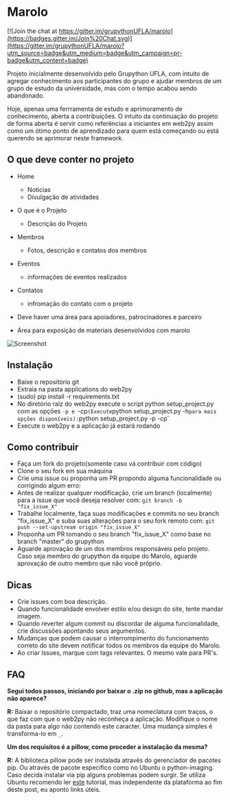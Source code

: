 Marolo
======

[![Join the chat at https://gitter.im/grupythonUFLA/marolo](https://badges.gitter.im/Join%20Chat.svg)](https://gitter.im/grupythonUFLA/marolo?utm_source=badge&utm_medium=badge&utm_campaign=pr-badge&utm_content=badge)

Projeto inicialmente desenvolvido pelo Grupython UFLA, com intuito de
agregar conhecimento aos participantes do grupo e ajudar membros de
um grupo de estudo da universidade, mas com o tempo acabou sendo abandonado.

Hoje, apenas uma ferrramenta de estudo e aprimoramento de conhecimento,
aberta a contribuições. O intuito da continuação do projeto de forma aberta
é servir como referências a iniciantes  em web2py assim como um ótimo
ponto de aprendizado para quem está começando ou está querendo se aprimorar
neste framework.

O que deve conter no projeto
----------------------------

- Home

  - Noticias
  - Divulgação de atividades

- O que é o Projeto

  - Descrição do Projeto

- Membros

  - Fotos, descrição e contatos dos membros

- Eventos

  - informações de eventos realizados

- Contatos
  - infromação do contato com o projeto

- Deve haver uma área para apoiadores, patrocinadores e parceiro
- Área para exposição de materiais desenvolvidos com marolo


![Screenshot](static/images/screenshot.gif?raw=true)



Instalação
----------

- Baixe o repositório git
- Extraia na pasta applications do web2py
- (sudo) pip install -r requirements.txt
- No diretório raiz do web2py execute o script python setup_project.py com as opções `-p e `-cp` (Execute `python setup_project.py -h` para mais opções disponíveis):
`python setup_project.py -p -cp`
- Execute o web2py e a aplicação já estará rodando

Como contribuir
---------------

- Faça um fork do projeto(somente caso vá contribuir com código) 
- Clone o seu fork em sua máquina
- Crie uma issue ou proponha um PR propondo alguma funcionalidade ou corrigindo algum erro:
- Antes de realizar qualquer modificação, crie um branch (localmente) para a issue que você deseja resolver com:
` git branch -b "fix_issue_X" ` 
- Trabalhe localmente, faça suas modificações e commits no seu branch "fix_issue_X" e suba suas alterações para o seu fork remoto com:
` git push --set-upstream origin "fix_issue_X" `
- Proponha um PR tomando o seu branch "fix_issue_X" como base no branch "master" do grupython 
- Aguarde aprovação de um dos membros responsáveis pelo projeto.
Caso seja membro do grupython da equipe do Marolo, aguarde aprovação de outro membro que não você próprio.

Dicas
-----

- Crie issues com boa descrição.
- Quando funcionalidade envolver estilo e/ou design do site, tente mandar imagem.
- Quando reverter algum commit ou discordar de alguma funcionalidade, crie discussões apontando seus argumentos.
- Mudanças que podem causar o interrompimento do funcionamento correto do site devem notificar todos os membros da equipe do Marolo.
- Ao criar Issues, marque com tags relevantes. O mesmo vale para PR's.

FAQ
---

**Segui todos passos, iniciando por baixar o .zip no github,
mas a aplicação não aparece?**

**R:** Baixar o repositório compactado, traz uma nomeclatura com traços,
o que faz com que o web2py não reconheça a aplicação. Modifique o nome
da pasta para algo não contendo este caracter. Uma mudança simples é
transforma-lo em `_`.

**Um dos requisitos é a pillow, como proceder a instalação da mesma?**

**R:** A biblioteca pillow pode ser instalada através do gerenciador de
pacotes pip. Ou através de pacote específico como no Ubuntu o python-imaging.
Caso decida instalar via pip alguns problemas podem surgir.
Se utiliza Ubuntu recomendo ler
[este](http://cassiobotaro.github.io/instalando-pillow.html) tutorial,
mas independente da plataforma ao fim deste post, eu aponto links úteis.
